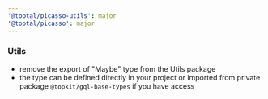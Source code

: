 ```yaml
---
'@toptal/picasso-utils': major
'@toptal/picasso': major
---
```


### Utils

- remove the export of "Maybe" type from the Utils package
- the type can be defined directly in your project or imported from private package `@topkit/gql-base-types` if you have access
